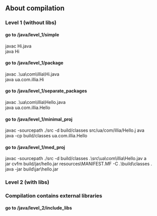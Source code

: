 ## About compilation ##
### Level 1 (without libs) ###
#### go to /java/level_1/simple ####
javac Hi.java\
java Hi
#### go to /java/level_1/package ####
javac .\ua\com\illia\Hi.java\
java ua.com.illia.Hi
#### go to /java/level_1/separate_packages ####
javac .\ua\com\illia\Hello.java\
java ua.com.illia.Hello
#### go to /java/level_1/minimal_proj ####
javac -sourcepath ./src -d build/classes src/ua/com/illia/Hello.j
ava\
java -cp build/classes ua.com.illia.Hello
#### go to /java/level_1/med_proj ####
javac -sourcepath ./src -d build/classes .\src\ua\com\illia\Hello.jav
a\
jar cvfm build/jar/hello.jar resources\MANIFEST.MF -C .\build\classes
.\
java -jar build\jar\hello.jar
### Level 2 (with libs) ###
### Compilation contains external libraries ###
#### go to /java/level_2/include_libs ####


